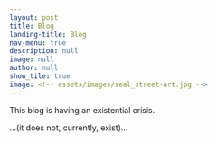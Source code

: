 ```yaml
---
layout: post
title: Blog
landing-title: Blog
nav-menu: true
description: null
image: null
author: null
show_tile: true
image: <!-- assets/images/seal_street-art.jpg -->
---
```


This blog is having an existential crisis.



...(it does not, currently, exist)...

